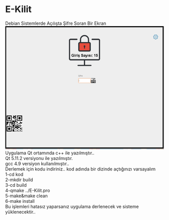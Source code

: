 # E-Kilit
Debian Sistemlerde Açılışta Şifre Soran Bir Ekran
![E-Kilit](https://github.com/bayramkarahan/E-Kilit/blob/main/Ads%C4%B1z.png)
<br/>
Uygulama Qt ortamında c++ ile yazılmıştır..
<br/>
Qt 5.11.2 versiyonu ile yazılmıştır.
<br/>
gcc 4.9 versiyon kullanılmıştır..
<br/>
Derlemek için kodu indiriniz.. kod adında bir dizinde açtığınızı varsayalım
<br/>
1-cd kod
<br/>
2-mkdir build
<br/>
3-cd build
<br/>
4-qmake ../E-Kilit.pro
<br/>
5-make&make clean
<br/>
6-make install
<br/>
Bu işlemleri hatasız yaparsanız uygulama derlenecek ve sisteme yüklenecektir..
<br/>

